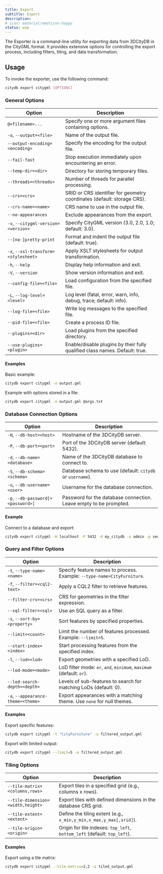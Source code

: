 ```yaml
---
title: Export
subtitle: Export
description:
# icon: material/emoticon-happy
status: wip
---
```


The Exporter is a command-line utility for exporting data from 3DCityDB in the CityGML format. It provides extensive options for controlling the export process, including filters, tiling, and data transformation.

## Usage

To invoke the exporter, use the following command:

```bash
citydb export citygml [OPTIONS]
```

### General Options

| Option                     | Description                                             |
|----------------------------|---------------------------------------------------------|
| `@<filename>...`           | Specify one or more argument files containing options.  |
| `-o`, `--output=<file>`    | Name of the output file.                                |
| `--output-encoding=<encoding>` | Specify the encoding for the output file.         |
| `--fail-fast`              | Stop execution immediately upon encountering an error. |
| `--temp-dir=<dir>`         | Directory for storing temporary files.                 |
| `--threads=<threads>`      | Number of threads for parallel processing.             |
| `--crs=<crs>`              | SRID or CRS identifier for geometry coordinates (default: storage CRS). |
| `--crs-name=<name>`        | CRS name to use in the output file.                    |
| `--no-appearances`         | Exclude appearances from the export.                   |
| `-v`, `--citygml-version=<version>` | Specify CityGML version (3.0, 2.0, 1.0; default: 3.0). |
| `--[no-]pretty-print`      | Format and indent the output file (default: true).     |
| `-x`, `--xsl-transform=<stylesheet>` | Apply XSLT stylesheets for output transformation. |
| `-h`, `--help`             | Display help information and exit.                     |
| `-V`, `--version`          | Show version information and exit.                     |
| `--config-file=<file>`     | Load configuration from the specified file.            |
| `-L`, `--log-level=<level>` | Log level (fatal, error, warn, info, debug, trace; default: info). |
| `--log-file=<file>`        | Write log messages to the specified file.              |
| `--pid-file=<file>`        | Create a process ID file.                               |
| `--plugins=<dir>`          | Load plugins from the specified directory.             |
| `--use-plugins=<plugin>`   | Enable/disable plugins by their fully qualified class names. Default: true. |

#### Examples

Basic example:

```bash
citydb export citygml -o output.gml
```

Example with options stored in a file:

```bash
citydb export citygml -o output.gml @args.txt
```

### Database Connection Options

| Option                  | Description                                              |
|-------------------------|----------------------------------------------------------|
| `-H`, `--db-host=<host>` | Hostname of the 3DCityDB server.                         |
| `-P`, `--db-port=<port>` | Port of the 3DCityDB server (default: 5432).             |
| `-d`, `--db-name=<database>` | Name of the 3DCityDB database to connect to.         |
| `-S`, `--db-schema=<schema>` | Database schema to use (default: `citydb` or `username`). |
| `-u`, `--db-username=<user>` | Username for the database connection.                |
| `-p`, `--db-password[=<password>]` | Password for the database connection. Leave empty to be prompted. |

#### Example

Connect to a database and export:

```bash
citydb export citygml -H localhost -P 5432 -d my_citydb -u admin -p secret -o db_output.gml
```

### Query and Filter Options

| Option                      | Description                                           |
|-----------------------------|-------------------------------------------------------|
| `-t`, `--type-name=<name>`  | Specify feature names to process. Example: `--type-name=CityFurniture`. |
| `-f`, `--filter=<cql2-text>`| Apply a CQL2 filter to retrieve features.             |
| `--filter-crs=<crs>`        | CRS for geometries in the filter expression.          |
| `--sql-filter=<sql>`        | Use an SQL query as a filter.                         |
| `-s`, `--sort-by=<property>`| Sort features by specified properties.                |
| `--limit=<count>`           | Limit the number of features processed. Example: `--limit=5`. |
| `--start-index=<index>`     | Start processing features from the specified index.   |
| `-l`, `--lod=<lod>`         | Export geometries with a specified LoD.              |
| `--lod-mode=<mode>`         | LoD filter mode: `or`, `and`, `minimum`, `maximum` (default: `or`). |
| `--lod-search-depth=<depth>`| Levels of sub-features to search for matching LoDs (default: 0). |
| `-a`, `--appearance-theme=<theme>` | Export appearances with a matching theme. Use `none` for null themes. |

#### Examples

Export specific features:

```bash
citydb export citygml -t "CityFurniture" -o filtered_output.gml
```

Export with limited output:

```bash
citydb export citygml --limit=5 -o filtered_output.gml
```

### Tiling Options

| Option                          | Description                                           |
|---------------------------------|-------------------------------------------------------|
| `--tile-matrix=<columns,rows>`  | Export tiles in a specified grid (e.g., columns x rows). |
| `--tile-dimension=<width,height>` | Export tiles with defined dimensions in the database CRS grid. |
| `--tile-extent=<extent>`        | Define the tiling extent (e.g., `x_min,y_min,x_max,y_max[,srid]`). |
| `--tile-origin=<origin>`        | Origin for tile indexes: `top_left`, `bottom_left` (default: `top_left`). |

#### Examples

Export using a tile matrix:

```bash
citydb export citygml --tile-matrix=2,2 -o tiled_output.gml
```

